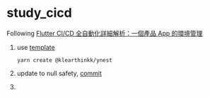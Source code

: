 # study_cicd

Following [Flutter CI/CD 全自動化詳細解析：一個產品 App 的環境管理](https://www.appcoda.com.tw/flutter-app--e7-92-b0-e5-a2-83-e7-ae-a1-e7-90-86/)



1. use [template](https://github.com/yuhao-git-star/ynest)

   ```shell
   yarn create @klearthinkk/ynest
   ```

2. update to null safety, [commit](https://github.com/WingCH/Learning/commit/7eaf767d5b5f3f3427bcea3ce16df6f6c6a71ea5)
3. 

